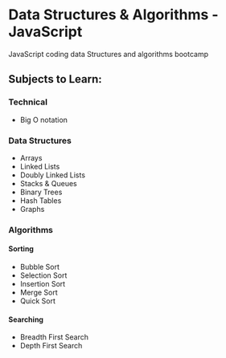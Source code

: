# Data Structures & Algorithms - JavaScript
JavaScript coding data Structures and algorithms bootcamp

## Subjects to Learn:

### Technical
- Big O notation

### Data Structures
- Arrays
- Linked Lists
- Doubly Linked Lists
- Stacks & Queues
- Binary Trees
- Hash Tables
- Graphs

### Algorithms

#### Sorting
- Bubble Sort
- Selection Sort
- Insertion Sort
- Merge Sort
- Quick Sort

#### Searching
- Breadth First Search
- Depth First Search
